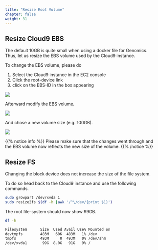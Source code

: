 ```yaml
---
title: "Resize Root Volume"
chapter: false
weight: 31
---
```


## Resize Cloud9 EBS

The default 10GB is quite small when using a docker file for Genomics.
Thus, let us resize the EBS volume used by the Cloud9 instance.

To change the EBS volume, please do

   1. Select the Cloud9 instance in the EC2 console
   2. Click the root-device link
   3. click on the EBS-ID in the box appearing

![](/images/nextflow-on-aws-batch/prerequisites/resize_ebs_0.png)

Afterward modify the EBS volume.

![](/images/nextflow-on-aws-batch/prerequisites/resize_ebs_1.png)

And chose a new volume size (e.g. 100GB).

![](/images/nextflow-on-aws-batch/prerequisites/resize_ebs_2.png)

{{% notice info %}}
Please make sure that the changes went through and the EBS volume now reflects the new size of the volume.
{{% /notice %}}


## Resize FS

Changing the block device does not increase the size of the file system.

To do so head back to the Cloud9 instance and use the following commands.

```bash
sudo growpart /dev/xvda 1
sudo resize2fs $(df -h |awk '/^\/dev/{print $1}')
```

The root file-system should now show 99GB.

```bash
df -h
```

```bash
Filesystem      Size  Used Avail Use% Mounted on
devtmpfs        483M   60K  483M   1% /dev
tmpfs           493M     0  493M   0% /dev/shm
/dev/xvda1       99G  8.0G   91G   9% /
```